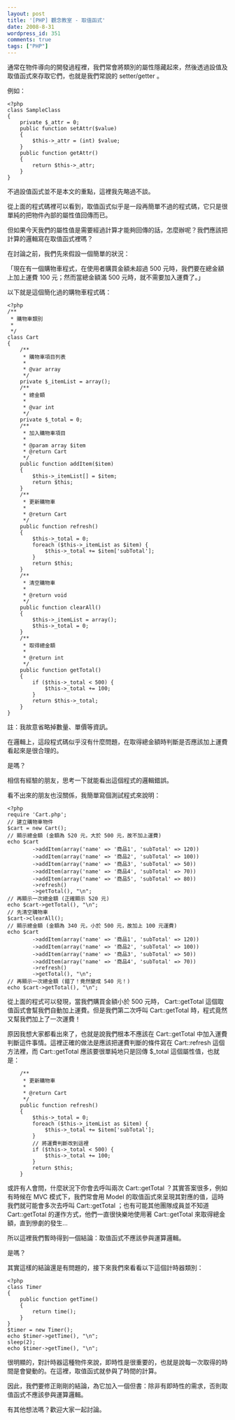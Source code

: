 ```yaml
---
layout: post
title: '[PHP] 觀念教室 - 取值函式'
date: 2008-8-31
wordpress_id: 351
comments: true
tags: ["PHP"]
---
```


通常在物件導向的開發過程裡，我們常會將類別的屬性隱藏起來，然後透過設值及取值函式來存取它們，也就是我們常說的 setter/getter 。

<!--more-->

例如：

```
<?php
class SampleClass
{
    private $_attr = 0;
    public function setAttr($value)
    {
        $this->_attr = (int) $value;
    }
    public function getAttr()
    {
        return $this->_attr;
    }
}

```

不過設值函式並不是本文的重點，這裡我先略過不談。

從上面的程式碼裡可以看到，取值函式似乎是一段再簡單不過的程式碼，它只是很單純的把物件內部的屬性值回傳而已。

但如果今天我們的屬性值是需要經過計算才能夠回傳的話，怎麼辦呢？我們應該把計算的邏輯寫在取值函式裡嗎？

在討論之前，我們先來假設一個簡單的狀況：

「現在有一個購物車程式，在使用者購買金額未超過 500 元時，我們要在總金額上加上運費 100 元；然而當總金額滿 500 元時，就不需要加入運費了。」

以下就是這個簡化過的購物車程式碼：

```
<?php
/**
 * 購物車類別
 *
 */
class Cart
{
    /**
     * 購物車項目列表
     *
     * @var array
     */
    private $_itemList = array();
    /**
     * 總金額
     *
     * @var int
     */
    private $_total = 0;
    /**
     * 加入購物車項目
     *
     * @param array $item
     * @return Cart
     */
    public function addItem($item)
    {
        $this->_itemList[] = $item;
        return $this;
    }
    /**
     * 更新購物車
     *
     * @return Cart
     */
    public function refresh()
    {
        $this->_total = 0;
        foreach ($this->_itemList as $item) {
            $this->_total += $item['subTotal'];
        }
        return $this;
    }
    /**
     * 清空購物車
     *
     * @return void
     */
    public function clearAll()
    {
        $this->_itemList = array();
        $this->_total = 0;
    }
    /**
     * 取得總金額
     *
     * @return int
     */
    public function getTotal()
    {
        if ($this->_total < 500) {
            $this->_total += 100;
        }
        return $this->_total;
    }
}

```

註：我故意省略掉數量、單價等資訊。

在邏輯上，這段程式碼似乎沒有什麼問題，在取得總金額時判斷是否應該加上運費看起來是很合理的。

是嗎？

相信有經驗的朋友，思考一下就能看出這個程式的邏輯錯誤。

看不出來的朋友也沒關係，我簡單寫個測試程式來說明：

```
<?php
require 'Cart.php';
// 建立購物車物件
$cart = new Cart();
// 顯示總金額 (金額為 520 元，大於 500 元，故不加上運費)
echo $cart
        ->addItem(array('name' => '商品1', 'subTotal' => 120))
        ->addItem(array('name' => '商品2', 'subTotal' => 100))
        ->addItem(array('name' => '商品3', 'subTotal' => 50))
        ->addItem(array('name' => '商品4', 'subTotal' => 70))
        ->addItem(array('name' => '商品5', 'subTotal' => 80))
        ->refresh()
        ->getTotal(), "\n";
// 再顯示一次總金額 (正確顯示 520 元)
echo $cart->getTotal(), "\n";
// 先清空購物車
$cart->clearAll();
// 顯示總金額 (金額為 340 元，小於 500 元，故加上 100 元運費)
echo $cart
        ->addItem(array('name' => '商品1', 'subTotal' => 120))
        ->addItem(array('name' => '商品2', 'subTotal' => 100))
        ->addItem(array('name' => '商品3', 'subTotal' => 50))
        ->addItem(array('name' => '商品4', 'subTotal' => 70))
        ->refresh()
        ->getTotal(), "\n";
// 再顯示一次總金額 (錯了！竟然變成 540 元！)
echo $cart->getTotal(), "\n";

```

從上面的程式可以發現，當我們購買金額小於 500 元時， Cart::getTotal 這個取值函式會幫我們自動加上運費。但是我們第二次呼叫 Cart::getTotal 時，程式竟然又幫我們加上了一次運費！

原因我想大家都看出來了，也就是說我們根本不應該在 Cart::getTotal 中加入運費判斷這件事情。這裡正確的做法是應該把運費判斷的條件寫在 Cart::refresh 這個方法裡，而 Cart::getTotal 應該要很單純地只是回傳 $_total 這個屬性值，也就是：

```
    /**
     * 更新購物車
     *
     * @return Cart
     */
    public function refresh()
    {
        $this->_total = 0;
        foreach ($this->_itemList as $item) {
            $this->_total += $item['subTotal'];
        }
        // 將運費判斷改到這裡
        if ($this->_total < 500) {
            $this->_total += 100;
        }
        return $this;
    }

```

或許有人會問，什麼狀況下你會去呼叫兩次 Cart::getTotal ？其實答案很多，例如有時候在 MVC 模式下，我們常會用 Model 的取值函式來呈現其對應的值，這時我們就可能會多次去呼叫 Cart::getTotal ；也有可能其他團隊成員並不知道 Cart::getTotal 的運作方式，他們一直很快樂地使用著 Cart::getTotal 來取得總金額，直到慘劇的發生...

所以這裡我們暫時得到一個結論：取值函式不應該參與運算邏輯。

是嗎？

其實這樣的結論還是有問題的，接下來我們來看看以下這個計時器類別：

```
<?php
class Timer
{
    public function getTime()
    {
        return time();
    }
}
$timer = new Timer();
echo $timer->getTime(), "\n";
sleep(2);
echo $timer->getTime(), "\n";

```

很明顯的，對計時器這種物件來說，即時性是很重要的，也就是說每一次取得的時間是會變動的。在這裡，取值函式就參與了時間的計算。

因此，我們要修正剛剛的結論，為它加入一個但書：除非有即時性的需求，否則取值函式不應該參與運算邏輯。

有其他想法嗎？歡迎大家一起討論。
